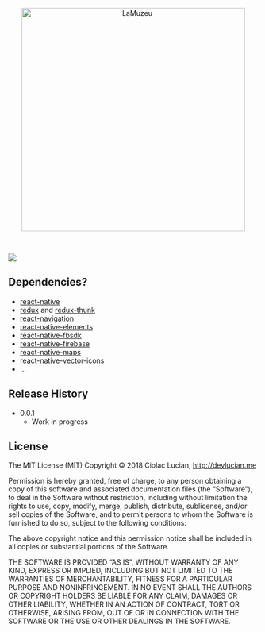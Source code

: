 <p align="center">
    <img alt="LaMuzeu" src="https://firebasestorage.googleapis.com/v0/b/lamuzeu-ad6d4.appspot.com/o/logo.png?alt=media&token=1784a539-22e3-494f-8bcb-388aedc6b51d" width="450">
</p>

<br>

![](https://firebasestorage.googleapis.com/v0/b/lamuzeu-ad6d4.appspot.com/o/cover.png?alt=media&token=4dad5ebb-90de-4399-9b43-50e4cf8b8f08)

## Dependencies?

- [react-native][]
- [redux][] and [redux-thunk][]
- [react-navigation][]
- [react-native-elements][]
- [react-native-fbsdk][]
- [react-native-firebase][]
- [react-native-maps][]
- [react-native-vector-icons][]
- ...

[react-native]: https://facebook.github.io/react-native/
[redux]: http://redux.js.org/
[redux-thunk]: https://github.com/gaearon/redux-thunk
[react-native-elements]: https://github.com/react-native-training/react-native-elements
[react-navigation]: https://reactnavigation.org/
[react-native-fbsdk]: https://github.com/facebook/react-native-fbsdk
[react-native-firebase]: https://github.com/invertase/react-native-firebase
[react-native-maps]: https://github.com/react-community/react-native-maps
[react-native-vector-icons]: https://github.com/oblador/react-native-vector-icons

## Release History

* 0.0.1
    * Work in progress

## License

The MIT License (MIT)
Copyright © 2018 Ciolac Lucian, http://devlucian.me

Permission is hereby granted, free of charge, to any person obtaining a copy of this software and associated documentation files (the “Software”), to deal in the Software without restriction, including without limitation the rights to use, copy, modify, merge, publish, distribute, sublicense, and/or sell copies of the Software, and to permit persons to whom the Software is furnished to do so, subject to the following conditions:

The above copyright notice and this permission notice shall be included in all copies or substantial portions of the Software.

THE SOFTWARE IS PROVIDED “AS IS”, WITHOUT WARRANTY OF ANY KIND, EXPRESS OR IMPLIED, INCLUDING BUT NOT LIMITED TO THE WARRANTIES OF MERCHANTABILITY, FITNESS FOR A PARTICULAR PURPOSE AND NONINFRINGEMENT. IN NO EVENT SHALL THE AUTHORS OR COPYRIGHT HOLDERS BE LIABLE FOR ANY CLAIM, DAMAGES OR OTHER LIABILITY, WHETHER IN AN ACTION OF CONTRACT, TORT OR OTHERWISE, ARISING FROM, OUT OF OR IN CONNECTION WITH THE SOFTWARE OR THE USE OR OTHER DEALINGS IN THE SOFTWARE.